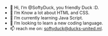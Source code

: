 - 👋 Hi, I’m @SoftyDuck, you friendly Duck :D.
- 👀 I’m Know a lot about HTML and CSS.
- 🌱 I’m currently learning Java Script.
- 💞️ I’m looking to learn a new coding language.
- 📫 reach me on: softyduck@ducks-united.ml.

<!---
SoftyDuck/SoftyDuck is a ✨ special ✨ repository because its `README.md` (this file) appears on your GitHub profile.
You can click the Preview link to take a look at your changes.
--->
